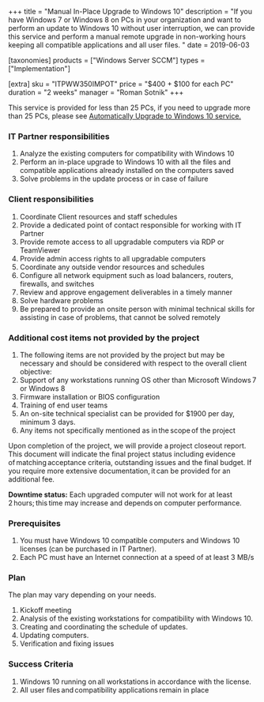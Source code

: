 +++
title = "Manual In-Place  Upgrade to Windows 10"
description = "If you have Windows 7 or Windows 8 on PCs in your organization and want to perform an update to Windows 10 without user interruption, we can provide this service and perform a manual remote upgrade in non-working hours keeping all compatible applications and all user files. "
date = 2019-06-03

[taxonomies]
products = ["Windows Server SCCM"]
types = ["Implementation"]

[extra]
sku = "ITPWW350IMPOT"
price = "$400 + $100 for each PC"
duration = "2 weeks"
manager = "Roman Sotnik"
+++

This service is provided for less than 25 PCs, if you need to upgrade
more than 25 PCs, please see [Automatically Upgrade to Windows 10
service.](https://o365hq.com/services/automatic-in-place-upgrade-to-windows-10)

### IT Partner responsibilities

1.  Analyze the existing computers for compatibility with Windows 10
2.  Perform an in-place upgrade to Windows 10 with all the files and
    compatible applications already installed on the computers saved
3.  Solve problems in the update process or in case of failure

### Client responsibilities

1.  Coordinate Client resources and staff schedules
2.  Provide a dedicated point of contact responsible for working with IT
    Partner
3.  Provide remote access to all upgradable computers via RDP
    or TeamViewer
4.  Provide admin access rights to all upgradable computers
5.  Coordinate any outside vendor resources and schedules
6.  Configure all network equipment such as load balancers, routers,
    firewalls, and switches
7.  Review and approve engagement deliverables in a timely manner
8.  Solve hardware problems
9.  Be prepared to provide an onsite person with minimal technical
    skills for assisting in case of problems, that cannot be solved
    remotely

### Additional cost items not provided by the project

1.  The following items are not provided by the project but may be
    necessary and should be considered with respect to the overall
    client objective: 
2.  Support of any workstations running OS other than Microsoft
    Windows 7 or Windows 8
3.  Firmware installation or BIOS configuration
4.  Training of end user teams
5.  An on-site technical specialist can be provided for \$1900 per day,
    minimum 3 days.
6.  Any items not specifically mentioned as in the scope of the project

Upon completion of the project, we will provide a project closeout
report. This document will indicate the final project status including
evidence of matching acceptance criteria, outstanding issues and the
final budget. If you require more extensive documentation, it can be
provided for an additional fee.  

**Downtime status:** Each upgraded computer will not work for at least
2 hours; this time may increase and depends on computer performance.

### Prerequisites

1.  You must have Windows 10 compatible computers and Windows 10
    licenses (can be purchased in IT Partner).
2.  Each PC must have an Internet connection at a speed of at least 3
    MB/s

### Plan

The plan may vary depending on your needs.

1.  Kickoff meeting
2.  Analysis of the existing workstations for compatibility with
    Windows 10.
3.  Creating and coordinating the schedule of updates.
4.  Updating computers.
5.  Verification and fixing issues

### Success Criteria

1.  Windows 10 running on all workstations in accordance with the
    license.
2.  All user files and compatibility applications remain in place